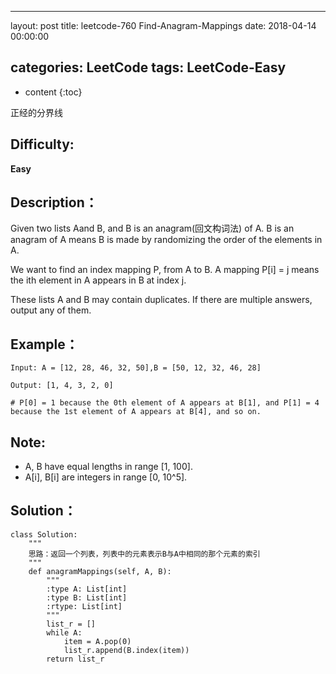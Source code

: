 
---
layout: post
title:  leetcode-760 Find-Anagram-Mappings
date:   2018-04-14 00:00:00

categories: LeetCode
tags: LeetCode-Easy
---

* content
{:toc}

正经的分界线





## Difficulty:

**Easy**

## Description：

Given two lists Aand B, and B is an anagram(回文构词法) of A. B is an anagram of A means B is made by randomizing the order of the elements in A.

We want to find an index mapping P, from A to B. A mapping P[i] = j means the ith element in A appears in B at index j.

These lists A and B may contain duplicates. If there are multiple answers, output any of them.

## Example：

```
Input: A = [12, 28, 46, 32, 50],B = [50, 12, 32, 46, 28]

Output: [1, 4, 3, 2, 0]

# P[0] = 1 because the 0th element of A appears at B[1], and P[1] = 4 because the 1st element of A appears at B[4], and so on.
```

## Note:

- A, B have equal lengths in range [1, 100].
- A[i], B[i] are integers in range [0, 10^5].

## Solution：

```
class Solution:
    """
    思路：返回一个列表，列表中的元素表示B与A中相同的那个元素的索引
    """
    def anagramMappings(self, A, B):
        """
        :type A: List[int]
        :type B: List[int]
        :rtype: List[int]
        """
        list_r = []
        while A:
            item = A.pop(0)
            list_r.append(B.index(item))
        return list_r
```